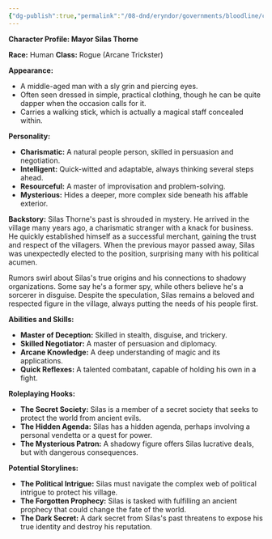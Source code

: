 ```yaml
---
{"dg-publish":true,"permalink":"/08-dnd/eryndor/governments/bloodline/cities-and-towns/charhollow/people-and-places/charhollow-mayor/"}
---
```




**Character Profile: Mayor Silas Thorne**

**Race:** Human **Class:** Rogue (Arcane Trickster)

**Appearance:**

- A middle-aged man with a sly grin and piercing eyes.
- Often seen dressed in simple, practical clothing, though he can be quite dapper when the occasion calls for it.
- Carries a walking stick, which is actually a magical staff concealed within.

**Personality:**

- **Charismatic:** A natural people person, skilled in persuasion and negotiation.
- **Intelligent:** Quick-witted and adaptable, always thinking several steps ahead.
- **Resourceful:** A master of improvisation and problem-solving.
- **Mysterious:** Hides a deeper, more complex side beneath his affable exterior.

**Backstory:** Silas Thorne's past is shrouded in mystery. He arrived in the village many years ago, a charismatic stranger with a knack for business. He quickly established himself as a successful merchant, gaining the trust and respect of the villagers. When the previous mayor passed away, Silas was unexpectedly elected to the position, surprising many with his political acumen.

Rumors swirl about Silas's true origins and his connections to shadowy organizations. Some say he's a former spy, while others believe he's a sorcerer in disguise. Despite the speculation, Silas remains a beloved and respected figure in the village, always putting the needs of his people first.

**Abilities and Skills:**

- **Master of Deception:** Skilled in stealth, disguise, and trickery.
- **Skilled Negotiator:** A master of persuasion and diplomacy.
- **Arcane Knowledge:** A deep understanding of magic and its applications.
- **Quick Reflexes:** A talented combatant, capable of holding his own in a fight.

**Roleplaying Hooks:**

- **The Secret Society:** Silas is a member of a secret society that seeks to protect the world from ancient evils.
- **The Hidden Agenda:** Silas has a hidden agenda, perhaps involving a personal vendetta or a quest for power.
- **The Mysterious Patron:** A shadowy figure offers Silas lucrative deals, but with dangerous consequences.

**Potential Storylines:**

- **The Political Intrigue:** Silas must navigate the complex web of political intrigue to protect his village.
- **The Forgotten Prophecy:** Silas is tasked with fulfilling an ancient prophecy that could change the fate of the world.
- **The Dark Secret:** A dark secret from Silas's past threatens to expose his true identity and destroy his reputation.